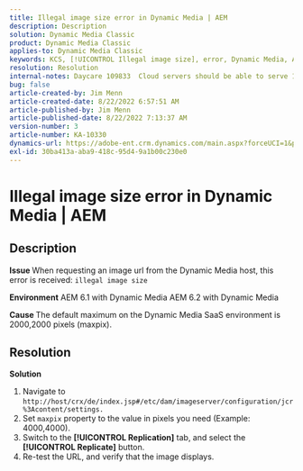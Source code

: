 ```yaml
---
title: Illegal image size error in Dynamic Media | AEM
description: Description
solution: Dynamic Media Classic
product: Dynamic Media Classic
applies-to: Dynamic Media Classic
keywords: KCS, [!UICONTROL Illegal image size], error, Dynamic Media, AEM, Adobe Experience Manager
resolution: Resolution
internal-notes: Daycare 109833  Cloud servers should be able to serve 10000x10000 as a maximum. Check with Tech Ops if any problem with this
bug: false
article-created-by: Jim Menn
article-created-date: 8/22/2022 6:57:51 AM
article-published-by: Jim Menn
article-published-date: 8/22/2022 7:13:37 AM
version-number: 3
article-number: KA-10330
dynamics-url: https://adobe-ent.crm.dynamics.com/main.aspx?forceUCI=1&pagetype=entityrecord&etn=knowledgearticle&id=804669ba-e721-ed11-b83e-0022480866ad
exl-id: 30ba413a-aba9-418c-95d4-9a1b00c230e0
---
```

# Illegal image size error in Dynamic Media | AEM

## Description


<b>Issue </b>
When requesting an image url from the Dynamic Media host, this error is received:
`illegal image size`

<b>Environment</b>
AEM 6.1 with Dynamic Media
AEM 6.2 with Dynamic Media

<b>Cause </b>
The default maximum on the Dynamic Media SaaS environment is 2000,2000 pixels (maxpix).


## Resolution


<b>Solution</b>

1. Navigate to `http://host/crx/de/index.jsp#/etc/dam/imageserver/configuration/jcr%3Acontent/settings.`
2. Set `maxpix` property to the value in pixels you need (Example: 4000,4000).
3. Switch to the <b>[!UICONTROL Replication]</b> tab, and select the <b>[!UICONTROL Replicate]</b> button.
4. Re-test the URL, and verify that the image displays.
